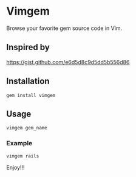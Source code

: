 # Vimgem

Browse your favorite gem source code in Vim.

## Inspired by

https://gist.github.com/e6d5d8c9d5dd5b556d86

## Installation

    gem install vimgem

## Usage

    vimgem gem_name

### Example

    vimgem rails

Enjoy!!!
